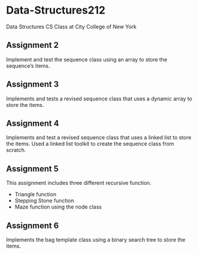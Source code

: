 # Data-Structures212
Data Structures CS Class at City College of New York

## Assignment 2
Implement and test the sequence class using an array 
to store the sequence’s items.

## Assignment 3
Implements and tests a revised sequence class that 
uses a dynamic array to store the items.

## Assignment 4
Implements and test a revised sequence class that 
uses a linked list to store the items.
Used a linked list toolkit to create the sequence class 
from scratch.

## Assignment 5 
This assignment includes three different recursive function. 
- Triangle function
- Stepping Stone function
- Maze function using the node class

## Assignment 6
Implements the bag template class using a binary 
search tree to store the items.

